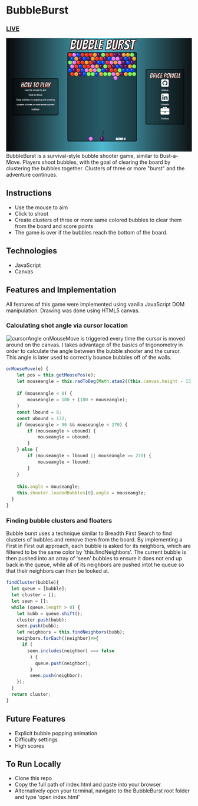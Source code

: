 # BubbleBurst

### [LIVE](http://bubbleburst.bricepowell.com)

![BubbleBurst](./assets/bubbleburst.png "BubbleBurst")
BubbleBurst is a survival-style bubble shooter game, similar to Bust-a-Move. Players shoot bubbles, with the goal of clearing the board by clustering the bubbles together. Clusters of three or more "burst" and the adventure continues.

## Instructions

* Use the mouse to aim
* Click to shoot
* Create clusters of three or more same colored bubbles to clear them from the board and score points
* The game is over if the bubbles reach the bottom of the board.

## Technologies

* JavaScript
* Canvas


## Features and Implementation

All features of this game were implemented using vanilla JavaScript DOM manipulation. Drawing was done using HTML5 canvas.

### Calculating shot angle via cursor location
![cursorAngle](./assets/cursorgif.gif "cursorAngle")
onMouseMove is triggered every time the cursor is moved around on the canvas. I takes advantage of the basics of trigonometry in order to calculate the angle between the bubble shooter and the cursor. This angle is later used to correctly bounce bubbles off of the walls.

```javascript
onMouseMove(e) {
    let pos = this.getMousePos(e);
    let mouseangle = this.radToDeg(Math.atan2((this.canvas.height - 15) - pos.y, pos.x - ((this.canvas.width/2))));

    if (mouseangle < 0) {
        mouseangle = 180 + (180 + mouseangle);
    }
    const lbound = 8;
    const ubound = 172;
    if (mouseangle > 90 && mouseangle < 270) {
        if (mouseangle > ubound) {
            mouseangle = ubound;
        }
    } else {
        if (mouseangle < lbound || mouseangle >= 270) {
            mouseangle = lbound;
        }
    }

    this.angle = mouseangle;
    this.shooter.loadedBubbles[0].angle = mouseangle;
  }
}
```


### Finding bubble clusters and floaters
Bubble burst uses a technique similar to Breadth First Search to find clusters of bubbles and remove them from the board. By implementing a First in First out approach, each bubble is asked for its neighbors, which are filtered to be the same color by 'this.findNeighbors'. The current bubble is then pushed into an array of 'seen' bubbles to ensure it does not end up back in the queue, while all of its neighbors are pushed intot he queue so that their neighbors can then be looked at.


```javascript
findCluster(bubble){
  let queue = [bubble];
  let cluster = [];
  let seen = [];
  while (queue.length > 0) {
    let bubb = queue.shift();
    cluster.push(bubb);
    seen.push(bubb);
    let neighbors = this.findNeighbors(bubb);
    neighbors.forEach((neighbor)=>{
      if (
        seen.includes(neighbor) === false
         ) {
           queue.push(neighbor);
         }
         seen.push(neighbor);
    });
  }
  return cluster;
}
```

## Future Features

* Explicit bubble popping animation
* Difficulty settings
* High scores

## To Run Locally

* Clone this repo
* Copy the full path of index.html and paste into your browser
* Alternatively open your terminal, navigate to the BubbleBurst root folder and type 'open index.html'
